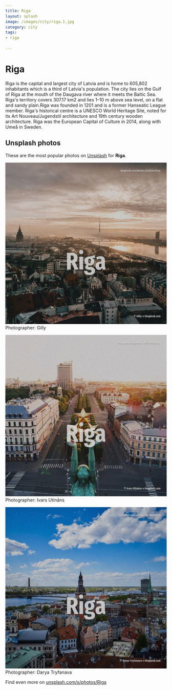 ```yaml
---
title: Riga
layout: splash
image: /images/city/riga.1.jpg
category: city
tags:
- riga

---
```

# Riga

Riga  is the capital and largest city of Latvia and is home to 605,802 inhabitants which is a third  of Latvia's population. The city lies on the Gulf of Riga at the mouth of the Daugava river where it meets the Baltic Sea. Riga's territory covers 307.17 km2  and lies 1–10 m  above sea level, on a flat and sandy  plain.Riga was founded in 1201 and is a former Hanseatic League member. Riga's historical centre is a UNESCO World Heritage Site, noted for its Art Nouveau/Jugendstil  architecture and 19th century wooden architecture. Riga was the European Capital of Culture in 2014, along with Umeå in Sweden. 

 
## Unsplash photos
These are the most popular photos on [Unsplash](https://unsplash.com) for **Riga**.
 
![Riga](/images/city/riga.1.jpg)
Photographer:  Gilly
 
![Riga](/images/city/riga.2.jpg)
Photographer:  Ivars Utināns
 
![Riga](/images/city/riga.3.jpg)
Photographer:  Darya Tryfanava
 
Find even more on [unsplash.com/s/photos/Riga](https://unsplash.com/s/photos/Riga)
 
